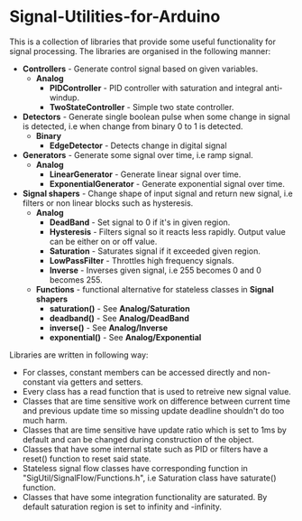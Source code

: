 # Signal-Utilities-for-Arduino

This is a collection of libraries that provide some useful functionality for signal processing. The libraries are organised in the following manner:
* **Controllers** - Generate control signal based on given variables.
    * **Analog**
        * **PIDController** - PID controller with saturation and integral anti-windup.
        * **TwoStateController** - Simple two state controller.
* **Detectors** - Generate single boolean pulse when some change in signal is detected, i.e when change from binary 0 to 1 is detected.
    * **Binary**
        * **EdgeDetector** - Detects change in digital signal
* **Generators** - Generate some signal over time, i.e ramp signal.
    * **Analog**
        * **LinearGenerator** - Generate linear signal over time.
        * **ExponentialGenerator** - Generate exponential signal over time.
* **Signal shapers** - Change shape of input signal and return new signal, i.e filters or non linear blocks such as hysteresis.
    * **Analog**
        * **DeadBand** - Set signal to 0 if it's in given region.
        * **Hysteresis** - Filters signal so it reacts less rapidly. Output value can be either on or off value.
        * **Saturation** - Saturates signal if it exceeded given region.
        * **LowPassFilter** - Throttles high frequency signals.
        * **Inverse** - Inverses given signal, i.e 255 becomes 0 and 0 becomes 255.
    * **Functions** - functional alternative for stateless classes in **Signal shapers**
        * **saturation()** - See **Analog/Saturation**
        * **deadband()** - See **Analog/DeadBand**
        * **inverse()** - See **Analog/Inverse**
        * **exponential()** - See **Analog/Exponential**

Libraries are written in following way:
* For classes, constant members can be accessed directly and non-constant via getters and setters.
* Every class has a read function that is used to retreive new signal value.
* Classes that are time sensitive work on difference between current time and previous update time so missing update deadline shouldn't do too much harm.
* Classes that are time sensitive have update ratio which is set to 1ms by default and can be changed during construction of the object.
* Classes that have some internal state such as PID or filters have a reset() function to reset said state.
* Stateless signal flow classes have corresponding function in "SigUtil/SignalFlow/Functions.h", i.e Saturation class have saturate() function.
* Classes that have some integration functionality are saturated. By default saturation region is set to infinity and -infinity.